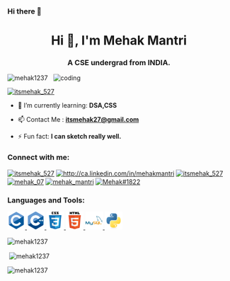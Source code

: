 ### Hi there 👋
<h1 align="center">Hi 👋, I'm Mehak Mantri</h1>
<h3 align="center">A CSE undergrad from INDIA.</h3>
<img align="right" alt="coding" width="400" src="https://user-images.githubusercontent.com/55389276/140866485-8fb1c876-9a8f-4d6a-98dc-08c4981eaf70.gif"

<p align="left"> <img src="https://komarev.com/ghpvc/?username=mehak1237&label=Profile%20views&color=0e75b6&style=flat" alt="mehak1237" /> </p>

<p align="left"> <a href="https://twitter.com/itsmehak_527" target="blank"><img src="https://img.shields.io/twitter/follow/itsmehak_527?logo=twitter&style=for-the-badge" alt="itsmehak_527" /></a> </p>

- 🌱 I’m currently learning: **DSA,CSS**

- 📫 Contact Me : **itsmehak27@gmail.com**

- ⚡ Fun fact: **I can sketch really well.**

<h3 align="left">Connect with me:</h3>
<p align="left">
<a href="https://twitter.com/itsmehak_527" target="blank"><img align="center" src="https://raw.githubusercontent.com/rahuldkjain/github-profile-readme-generator/master/src/images/icons/Social/twitter.svg" alt="itsmehak_527" height="30" width="40" /></a>
<a href="https://www.linkedin.com/in/mehakmantri" target="blank"><img align="center" src="https://raw.githubusercontent.com/rahuldkjain/github-profile-readme-generator/master/src/images/icons/Social/linked-in-alt.svg" alt="http://ca.linkedin.com/in/mehakmantri" height="30" width="40" /></a>
<a href="https://instagram.com/itsmehak_527" target="blank"><img align="center" src="https://raw.githubusercontent.com/rahuldkjain/github-profile-readme-generator/master/src/images/icons/Social/instagram.svg" alt="itsmehak_527" height="30" width="40" /></a>
<a href="https://www.codechef.com/users/mehak_07" target="blank"><img align="center" src="https://cdn.jsdelivr.net/npm/simple-icons@3.1.0/icons/codechef.svg" alt="mehak_07" height="30" width="40" /></a>
<a href="https://www.leetcode.com/mehak_mantri" target="blank"><img align="center" src="https://raw.githubusercontent.com/rahuldkjain/github-profile-readme-generator/master/src/images/icons/Social/leet-code.svg" alt="mehak_mantri" height="30" width="40" /></a>
<a href="https://discord.gg/Mehak#1822" target="blank"><img align="center" src="https://raw.githubusercontent.com/rahuldkjain/github-profile-readme-generator/master/src/images/icons/Social/discord.svg" alt="Mehak#1822" height="30" width="40" /></a>
</p>

<h3 align="left">Languages and Tools:</h3>
<p align="left"> <a href="https://www.cprogramming.com/" target="_blank" rel="noreferrer"> <img src="https://raw.githubusercontent.com/devicons/devicon/master/icons/c/c-original.svg" alt="c" width="40" height="40"/> </a> <a href="https://www.w3schools.com/cpp/" target="_blank" rel="noreferrer"> <img src="https://raw.githubusercontent.com/devicons/devicon/master/icons/cplusplus/cplusplus-original.svg" alt="cplusplus" width="40" height="40"/> </a> <a href="https://www.w3schools.com/css/" target="_blank" rel="noreferrer"> <img src="https://raw.githubusercontent.com/devicons/devicon/master/icons/css3/css3-original-wordmark.svg" alt="css3" width="40" height="40"/> </a> <a href="https://www.w3.org/html/" target="_blank" rel="noreferrer"> <img src="https://raw.githubusercontent.com/devicons/devicon/master/icons/html5/html5-original-wordmark.svg" alt="html5" width="40" height="40"/> </a> <a href="https://www.mysql.com/" target="_blank" rel="noreferrer"> <img src="https://raw.githubusercontent.com/devicons/devicon/master/icons/mysql/mysql-original-wordmark.svg" alt="mysql" width="40" height="40"/> </a> <a href="https://www.python.org" target="_blank" rel="noreferrer"> <img src="https://raw.githubusercontent.com/devicons/devicon/master/icons/python/python-original.svg" alt="python" width="40" height="40"/> </a> </p>

<p><img align="center" src="https://github-readme-stats.vercel.app/api/top-langs?username=mehak1237&show_icons=true&locale=en&layout=compact" alt="mehak1237" /></p>
<p>&nbsp;<img align="center" src="https://github-readme-stats.vercel.app/api?username=mehak1237&show_icons=true&locale=en" alt="mehak1237" /></p>

<p><img align="center" src="https://github-readme-streak-stats.herokuapp.com/?user=mehak1237&" alt="mehak1237" /></p>
<!--
**Mehak1237/Mehak1237** is a ✨ _special_ ✨ repository because its `README.md` (this file) appears on your GitHub profile.

Here are some ideas to get you started:

- 🔭 I’m currently working on ...
- 🌱 I’m currently learning ...
- 👯 I’m looking to collaborate on ...
- 🤔 I’m looking for help with ...
- 💬 Ask me about ...
- 📫 How to reach me: ...
- 😄 Pronouns: ...
- ⚡ Fun fact: ...
-->
